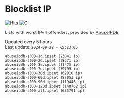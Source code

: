 # Blocklist IP

[![Hits](https://hits.seeyoufarm.com/api/count/incr/badge.svg?url=https%3A%2F%2Fgithub.com%2Fborestad%2Fblocklist-ip%2F&count_bg=%2379C83D&title_bg=%23555555&icon=&icon_color=%23E7E7E7&title=hits&edge_flat=false)](https://hits.seeyoufarm.com)  ![CI](https://img.shields.io/github/workflow/status/borestad/blocklist-ip/CI?style=flat-square)

Lists with worst IPv4 offenders, provided by [AbuseIPDB](https://www.abuseipdb.com/)

<!-- FOOTER-PLACEHOLDER -->
Updated every 5 hours<br>
Last update: `2024-09-22 - 05:23:05`
```
abuseipdb-s100-1d.ipset (23841 ip)
abuseipdb-s100-2d.ipset (28671 ip)
abuseipdb-s100-3d.ipset (31473 ip)
abuseipdb-s100-7d.ipset (39799 ip)
abuseipdb-s100-30d.ipset (62010 ip)
abuseipdb-s100-60d.ipset (87053 ip)
abuseipdb-s100-90d.ipset (119446 ip)
abuseipdb-s100-120d.ipset (140762 ip)
abuseipdb-s100-all.ipset (635791 ip)
```
